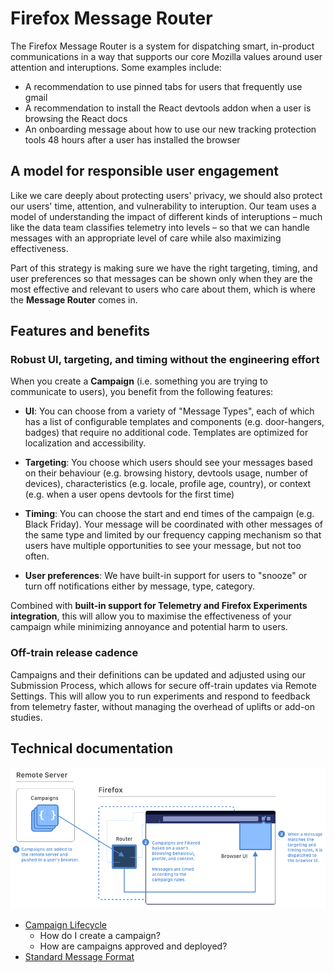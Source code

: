 # Firefox Message Router

The Firefox Message Router is a system for dispatching smart, in-product communications in a way that supports our core Mozilla values around user attention and interuptions. Some examples include:

* A recommendation to use pinned tabs for users that frequently use gmail
* A recommendation to install the React devtools addon when a user is browsing the React docs
* An onboarding message about how to use our new tracking protection tools 48 hours after a user has installed the browser

## A model for responsible user engagement

Like we care deeply about protecting users' privacy, we should also protect our users' time, attention, and vulnerability to interuption. Our team uses a model of understanding the impact of different kinds of interuptions – much like the data team classifies telemetry into levels – so that we can handle messages with an appropriate level of care while also maximizing effectiveness.

Part of this strategy is making sure we have the right targeting, timing, and user preferences so that messages can be shown only when they are the most effective and relevant to users who care about them, which is where the **Message Router** comes in.

## Features and benefits

### Robust UI, targeting, and timing without the engineering effort

When you create a **Campaign** (i.e. something you are trying to communicate to users), you benefit from the following features:

* **UI**: You can choose from a variety of "Message Types", each of which has a list of configurable templates and components (e.g. door-hangers, badges) that require no additional code. Templates are optimized for localization and accessibility.

* **Targeting**: You choose which users should see your messages based on their behaviour (e.g. browsing history, devtools usage, number of devices), characteristics (e.g. locale, profile age, country), or context (e.g. when a user opens devtools for the first time)

* **Timing**: You can choose the start and end times of the campaign (e.g. Black Friday). Your message will be coordinated with other messages of the same type and limited by our frequency capping mechanism so that users have multiple opportunities to see your message, but not too often.

* **User preferences**: We have built-in support for users to "snooze" or turn off notifications either by message, type, category.

Combined with **built-in support for Telemetry and Firefox Experiments integration**, this will allow you to maximise the effectiveness of your campaign while minimizing annoyance and potential harm to users.

### Off-train release cadence

Campaigns and their definitions can be updated and adjusted using our Submission Process, which allows for secure off-train updates via Remote Settings. This will allow you to run experiments and respond to feedback from telemetry faster, without managing the overhead of uplifts or add-on studies.

## Technical documentation

![Architecture diagram](./images/architecture.png)

* [Campaign Lifecycle](./docs/campaign-lifecycle.md)
  * How do I create a campaign?
  * How are campaigns approved and deployed?
* [Standard Message Format](./docs/smf-json.md)
